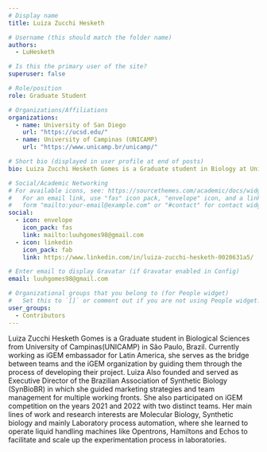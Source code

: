 ```yaml
---
# Display name
title: Luiza Zucchi Hesketh

# Username (this should match the folder name)
authors:
  - LuHesketh

# Is this the primary user of the site?
superuser: false

# Role/position
role: Graduate Student

# Organizations/Affiliations
organizations:
  - name: University of San Diego
    url: "https://ucsd.edu/"
  - name: University of Campinas (UNICAMP)
    url: "https://www.unicamp.br/unicamp/"

# Short bio (displayed in user profile at end of posts)
bio: Luiza Zucchi Hesketh Gomes is a Graduate student in Biology at University of Campinas(UNICAMP). Her work revolves around experimenting with Synthetic Biology, Molecular Biology and Laboratory Automation for scalling-up Lab processes.

# Social/Academic Networking
# For available icons, see: https://sourcethemes.com/academic/docs/widgets/#icons
#   For an email link, use "fas" icon pack, "envelope" icon, and a link in the
#   form "mailto:your-email@example.com" or "#contact" for contact widget.
social:
  - icon: envelope
    icon_pack: fas
    link: mailto:luuhgomes98@gmail.com
  - icon: linkedin
    icon_pack: fab
    link: https://www.linkedin.com/in/luiza-zucchi-hesketh-0020631a5/ 

# Enter email to display Gravatar (if Gravatar enabled in Config)
email: luuhgomes98@gmail.com

# Organizational groups that you belong to (for People widget)
#   Set this to `[]` or comment out if you are not using People widget.
user_groups:
  - Contributors
---
```

Luiza Zucchi Hesketh Gomes is a Graduate student in Biological Sciences from University of Campinas(UNICAMP) in São Paulo, Brazil. Currently working as iGEM embassador for Latin America, she serves as the bridge between teams and the iGEM organization by guiding them through the process of developing their project. Luiza Also founded and served as Executive Director of the Brazilian Association of Synthetic Biology (SynBioBR) in which she guided marketing strategies and team management for multiple working fronts. She also participated on iGEM competition on the years 2021 and 2022 with two distinct teams. Her main lines of work and research interests are Molecular Biology, Synthetic biology and mainly Laboratory process automation, where she learned to operate liquid handling machines like Opentrons, Hamiltons and Echos to facilitate and scale up the experimentation process in laboratories.






